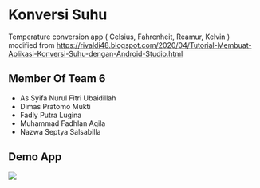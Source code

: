 
# Konversi Suhu

Temperature conversion app ( Celsius, Fahrenheit, Reamur, Kelvin ) modified from https://rivaldi48.blogspot.com/2020/04/Tutorial-Membuat-Aplikasi-Konversi-Suhu-dengan-Android-Studio.html




## Member Of Team 6

 - As Syifa Nurul Fitri Ubaidillah
 - Dimas Pratomo Mukti
 - Fadly Putra Lugina
 - Muhammad Fadhlan Aqila
 - Nazwa Septya Salsabilla

## Demo App

![](https://github.com/Team-6-PBO/KonversiSuhu/blob/main/app.gif)

